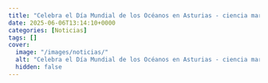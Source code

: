 ```yaml
---
title: "Celebra el Día Mundial de los Océanos en Asturias - ciencia marina y actividades gratuitas en dos días"
date: 2025-06-06T13:14:10+0000
categories: [Noticias]
tags: []
cover:
  image: "/images/noticias/"
  alt: "Celebra el Día Mundial de los Océanos en Asturias - ciencia marina y actividades gratuitas en dos días"
  hidden: false
---
```




